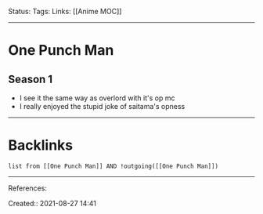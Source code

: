 Status: 
Tags: 
Links: [[Anime MOC]]
___
# One Punch Man
## Season 1
- I see it the same way as overlord with it's op mc
- I really enjoyed the stupid joke of saitama's opness
___
# Backlinks
```dataview
list from [[One Punch Man]] AND !outgoing([[One Punch Man]])
```
___
References:

Created:: 2021-08-27 14:41

